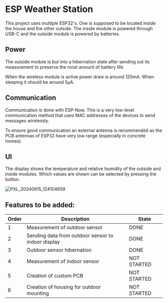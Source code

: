 # ESP Weather Station

This project uses multiple ESP32's. One is supposed to be located inside the house and the other outside.
The inside module is powered through USB-C and the outside module is powered by batteries.

## Power

The outside module is but into a hibernation state after sending out its measurement to preserve the most amount of battery life.

When the wireless module is active power draw is around 120mA. When sleeping it should be around 5µA.

## Communication

Communication is done with ESP-Now. This is a very low-level communication method that uses MAC addresses of the devices to send messages wirelessly.

To ensure good communication an external antenna is recommended as the PCB antennas of ESP32 have very low range (especially in concrete homes).

## UI

The display shows the temperature and relative humidity of the outside and inside modules. Which values are shown can be selected by pressing the button.

![PXL_20240915_124104659](https://github.com/user-attachments/assets/dfbb65c6-23b9-4056-8619-d9b4b6e5b640)

## Features to be added:

| Order | Description                                        | State       |
| ----- | -------------------------------------------------- | ----------- |
| 1     | Measurement of outdoor sensor                      | DONE        |
| 2     | Sending data from outdoor sensor to indoor display | DONE        |
| 3     | Outdoor sensor hibernation                         | DONE        |
| 4     | Measurement of indoor sensor                       | NOT STARTED |
| 5     | Creation of custom PCB                             | NOT STARTED |
| 6     | Creation of housing for outdoor mounting           | NOT STARTED |
